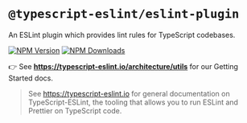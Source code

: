 # `@typescript-eslint/eslint-plugin`

An ESLint plugin which provides lint rules for TypeScript codebases.

[![NPM Version](https://img.shields.io/npm/v/@typescript-eslint/eslint-plugin.svg?style=flat-square)](https://www.npmjs.com/package/@typescript-eslint/eslint-plugin)
[![NPM Downloads](https://img.shields.io/npm/dm/@typescript-eslint/eslint-plugin.svg?style=flat-square)](https://www.npmjs.com/package/@typescript-eslint/eslint-plugin)

👉 See **https://typescript-eslint.io/architecture/utils** for our Getting Started docs.

> See https://typescript-eslint.io for general documentation on TypeScript-ESLint, the tooling that allows you to run ESLint and Prettier on TypeScript code.
